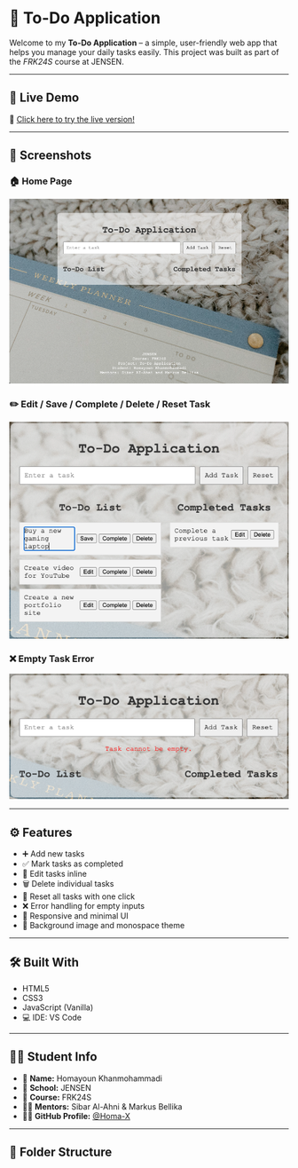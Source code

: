 # 📝 To-Do Application

Welcome to my **To-Do Application** – a simple, user-friendly web app that helps you manage your daily tasks easily. This project was built as part of the *FRK24S* course at JENSEN.

---

## 🚀 Live Demo

🔗 [Click here to try the live version!](https://homa-x.github.io/To-Do-Application/)

---

## 📸 Screenshots

### 🏠 Home Page
![Home](Screenshots/Home.PNG)

### ✏️ Edit / Save / Complete / Delete / Reset Task
![Task Controls](Screenshots/Edit_Save_Complete_Delete.PNG)

### ❌ Empty Task Error
![Alert](Screenshots/Task_cannot_be_empty.PNG)


---

## ⚙️ Features

- ➕ Add new tasks
- ✅ Mark tasks as completed
- 📝 Edit tasks inline
- 🗑️ Delete individual tasks
- 🔄 Reset all tasks with one click
- ❌ Error handling for empty inputs
- 📱 Responsive and minimal UI
- 🎨 Background image and monospace theme

---

## 🛠️ Built With

- HTML5  
- CSS3  
- JavaScript (Vanilla)  
- 💻 IDE: VS Code  

---

## 👨‍🎓 Student Info

- 👤 **Name:** Homayoun Khanmohammadi  
- 🏫 **School:** JENSEN  
- 📘 **Course:** FRK24S  
- 🧑‍🏫 **Mentors:** Sibar Al-Ahni & Markus Bellika  
- 🧑‍💻 **GitHub Profile:** [@Homa-X](https://github.com/Homa-X)

---

## 📂 Folder Structure

